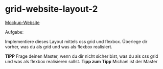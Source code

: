# grid-website-layout-2
[Mockup-Website](https://zrh5up.axshare.com/website_with_boxes.html)

Aufgabe:

Implementiere dieses Layout mittels css grid und flexbox. Überlege dir vorher, was du als grid und was als flexbox realisiert.

**TIPP** Frage deinen Master, wenn du dir nicht sicher bist, was du als css grid und was als flexbox realisieren sollst.
**Tipp zum Tipp** Michael ist der Master

